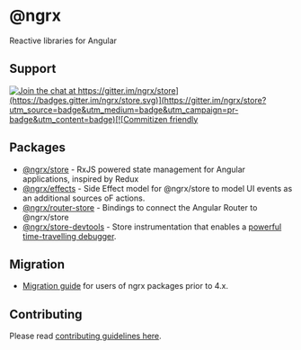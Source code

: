 # @ngrx

Reactive libraries for Angular

## Support

[![Join the chat at https://gitter.im/ngrx/store](https://badges.gitter.im/ngrx/store.svg)](https://gitter.im/ngrx/store?utm_source=badge&utm_medium=badge&utm_campaign=pr-badge&utm_content=badge)[![Commitizen friendly](https://img.shields.io/badge/commitizen-friendly-brightgreen.svg)](http://commitizen.github.io/cz-cli/)


## Packages

- [@ngrx/store](./docs/store/README.md) - RxJS powered state management for Angular applications, inspired by Redux  
- [@ngrx/effects](./docs/effects/README.md) - Side Effect model for @ngrx/store to model UI events as an additional sources oF actions.   
- [@ngrx/router-store](./docs/router-store/README.md) - Bindings to connect the Angular Router to @ngrx/store  
- [@ngrx/store-devtools](./docs/store-devtools/README.md) - Store instrumentation that enables a
[powerful time-travelling debugger](https://chrome.google.com/webstore/detail/redux-devtools/lmhkpmbekcpmknklioeibfkpmmfibljd?hl=en).

## Migration
- [Migration guide](./MIGRATION.md) for users of ngrx packages prior to 4.x.

## Contributing
Please read [contributing guidelines here](./CONTRIBUTING.md).
